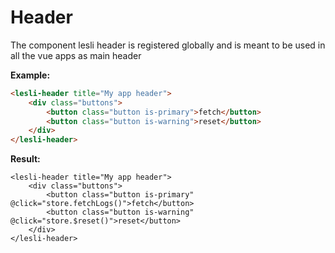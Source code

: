 # Header

The component lesli header is registered globally and is meant to be used in all the vue apps as main header

**Example:**

```html
<lesli-header title="My app header">
    <div class="buttons">
        <button class="button is-primary">fetch</button>
        <button class="button is-warning">reset</button>
    </div>
</lesli-header>
```

**Result:**

```raw
<lesli-header title="My app header">
    <div class="buttons">
        <button class="button is-primary" @click="store.fetchLogs()">fetch</button>
        <button class="button is-warning" @click="store.$reset()">reset</button>
    </div>
</lesli-header>
```
